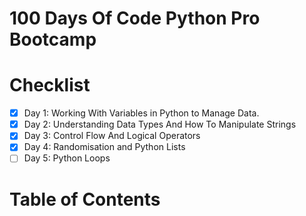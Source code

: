# 100 Days Of Code Python Pro Bootcamp

# Checklist
- [x] Day 1: Working With Variables in Python to Manage Data.
- [x] Day 2: Understanding Data Types And How To Manipulate Strings
- [x] Day 3: Control Flow And Logical Operators
- [x] Day 4: Randomisation and Python Lists
- [ ] Day 5: Python Loops

# Table of Contents
